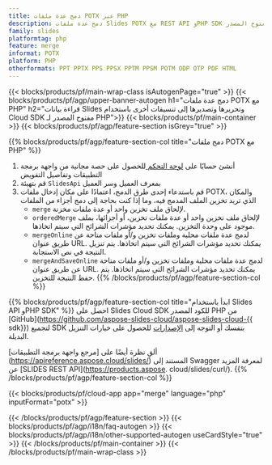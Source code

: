 ```yaml
---
title: دمج عدة ملفات POTX عبر PHP
description: دمج عدة ملفات Slides POTX مع REST API وPHP SDK مفتوح المصدر
family: slides
platformtag: php
feature: merge
informat: POTX
platform: PHP
otherformats: PPT PPTX PPS PPSX PPTM PPSM POTM ODP OTP PDF HTML
---
```


{{< blocks/products/pf/main-wrap-class isAutogenPage="true" >}}
{{< blocks/products/pf/agp/upper-banner-autogen h1="دمج عدة ملفات POTX مع PHP" h2="قراءة بيانات Slides وتحريرها وتصديرها إلى تنسيقات أخرى باستخدام Cloud SDK مفتوح المصدر لـ PHP">}}
{{< blocks/products/pf/main-container >}}
{{< blocks/products/pf/agp/feature-section isGrey="true" >}}

{{% blocks/products/pf/agp/feature-section-col title="دمج ملفات POTX مع PHP" %}}
1. أنشئ حسابًا على <a href="https://dashboard.aspose.cloud/"> لوحة التحكم </a> للحصول على حصة مجانية من واجهة برمجة التطبيقات وتفاصيل التفويض
1. قم بتهيئة ```SlidesApi``` بمعرف العميل وسر العميل
1. قم باستدعاء إحدى طرق الدمج، اعتمادًا على مكان إدخال ملفات POTX، والمكان الذي تريد تخزين الملف المدمج فيه، وما إذا كنت بحاجة إلى دمج أجزاء من الملفات
    - ```merge``` لإلحاق ملف تخزين واحد أو عدة ملفات مخزنة.
    - ```orderedMerge``` لإلحاق ملف تخزين واحد أو عدة ملفات تخزين، أو أجزائها، بملف موجود على وحدة التخزين. يمكنك تحديد مؤشرات الشرائح التي سيتم اتخاذها.
    - ```mergeOnline``` لدمج عدة ملفات محلية وملفات تخزين و/أو ملفات متاحة عن طريق عنوان URL. يمكنك تحديد مؤشرات الشرائح التي سيتم اتخاذها. يتم تنزيل النتيجة في نص الاستجابة.
    - ```mergeAndSaveOnline``` لدمج عدة ملفات محلية وملفات تخزين و/أو ملفات متاحة عن طريق عنوان URL. يمكنك تحديد مؤشرات الشرائح التي سيتم اتخاذها. يتم حفظ النتيجة للتخزين.
{{% /blocks/products/pf/agp/feature-section-col %}}

{{% blocks/products/pf/agp/feature-section-col title="ابدأ باستخدام Slides API وPHP SDK" %}}
احصل على Slides Cloud SDK للكود المصدر PHP من [GitHub](https://github.com/aspose-slides-cloud/aspose-slides-cloud-{{ sdk}}) لتجميع SDK بنفسك أو التوجه إلى [الإصدارات](https://releases.aspose.cloud/) للحصول على خيارات التنزيل البديلة.

ألقِ نظرة أيضًا على [مرجع واجهة برمجة التطبيقات] (https://apireference.aspose.cloud/slides/) المستند إلى Swagger لمعرفة المزيد عن [SLIDES REST API](https://products.aspose. cloud/slides/curl/).
{{% /blocks/products/pf/agp/feature-section-col %}}

{{< blocks/products/pf/cloud-app app="merge" language="php" inputFormat="potx" >}}

{{< /blocks/products/pf/agp/feature-section >}}
{{< blocks/products/pf/agp/i18n/faq-autogen >}}
{{< blocks/products/pf/agp/i18n/other-supported-autogen useCardStyle="true" >}}
{{< /blocks/products/pf/main-container >}}
{{< /blocks/products/pf/main-wrap-class >}}